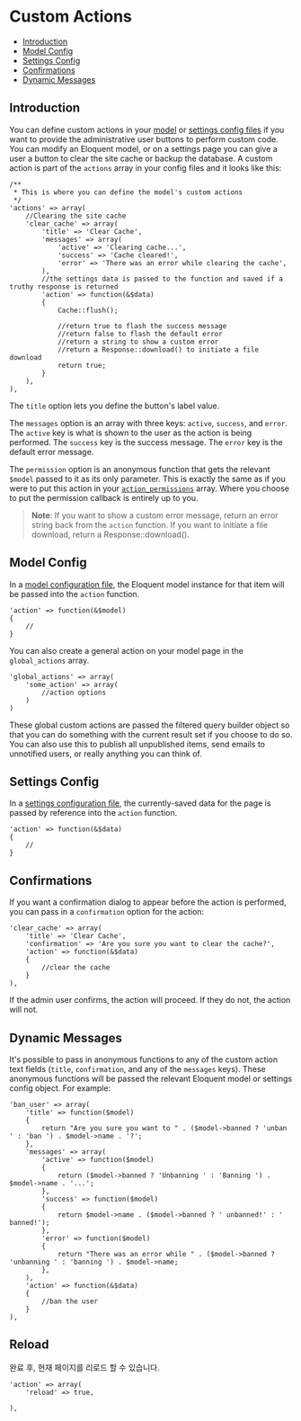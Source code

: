# Custom Actions

- [Introduction](#introduction)
- [Model Config](#model-config)
- [Settings Config](#settings-config)
- [Confirmations](#confirmations)
- [Dynamic Messages](#dynamic-messages)

<a name="introduction"></a>
## Introduction

You can define custom actions in your [model](/docs/model-configuration#custom-actions) or [settings config files](/docs/settings-configuration#custom-actions) if you want to provide the administrative user buttons to perform custom code. You can modify an Eloquent model, or on a settings page you can give a user a button to clear the site cache or backup the database. A custom action is part of the `actions` array in your config files and it looks like this:

	/**
	 * This is where you can define the model's custom actions
	 */
	'actions' => array(
		//Clearing the site cache
		'clear_cache' => array(
			'title' => 'Clear Cache',
			'messages' => array(
				'active' => 'Clearing cache...',
				'success' => 'Cache cleared!',
				'error' => 'There was an error while clearing the cache',
			),
			//the settings data is passed to the function and saved if a truthy response is returned
			'action' => function(&$data)
			{
				Cache::flush();

				//return true to flash the success message
				//return false to flash the default error
				//return a string to show a custom error
				//return a Response::download() to initiate a file download
				return true;
			}
		),
	),

The `title` option lets you define the button's label value.

The `messages` option is an array with three keys: `active`, `success`, and `error`. The `active` key is what is shown to the user as the action is being performed. The `success` key is the success message. The `error` key is the default error message.

The `permission` option is an anonymous function that gets the relevant `$model` passed to it as its only parameter. This is exactly the same as if you were to put this action in your [`action_permissions`](/docs/model-configuration#action-permissions) array. Where you choose to put the permission callback is entirely up to you.

> **Note**: If you want to show a custom error message, return an error string back from the `action` function. If you want to initiate a file download, return a Response::download().

<a name="model-config"></a>
## Model Config

In a [model configuration file](/docs/model-configuration#custom-actions), the Eloquent model instance for that item will be passed into the `action` function.

	'action' => function(&$model)
	{
		//
	}

You can also create a general action on your model page in the `global_actions` array.

	'global_actions' => array(
		'some_action' => array(
			//action options
		)
	)

These global custom actions are passed the filtered query builder object so that you can do something with the current result set if you choose to do so. You can also use this to publish all unpublished items, send emails to unnotified users, or really anything you can think of.

<a name="settings-config"></a>
## Settings Config

In a [settings configuration file](/docs/settings-configuration#custom-actions), the currently-saved data for the page is passed by reference into the `action` function.

	'action' => function(&$data)
	{
		//
	}

<a name="confirmations"></a>
## Confirmations

If you want a confirmation dialog to appear before the action is performed, you can pass in a `confirmation` option for the action:

	'clear_cache' => array(
		'title' => 'Clear Cache',
		'confirmation' => 'Are you sure you want to clear the cache?',
		'action' => function(&$data)
		{
			//clear the cache
		}
	),

If the admin user confirms, the action will proceed. If they do not, the action will not.

<a name="dynamic-messages"></a>
## Dynamic Messages

It's possible to pass in anonymous functions to any of the custom action text fields (`title`, `confirmation`, and any of the `messages` keys). These anonymous functions will be passed the relevant Eloquent model or settings config object. For example:

	'ban_user' => array(
		'title' => function($model)
		{
			return "Are you sure you want to " . ($model->banned ? 'unban ' : 'ban ') . $model->name . '?';
		},
		'messages' => array(
			'active' => function($model)
			{
				return ($model->banned ? 'Unbanning ' : 'Banning ') . $model->name . '...';
			},
			'success' => function($model)
			{
				return $model->name . ($model->banned ? ' unbanned!' : ' banned!');
			},
			'error' => function($model)
			{
				return "There was an error while " . ($model->banned ? 'unbanning ' : 'banning ') . $model->name;
			},
		),
		'action' => function(&$data)
		{
			//ban the user
		}
	),
	
<a name="reload"></a>
## Reload

완료 후, 현재 페이지를 리로드 할 수 있습니다.

    'action' => array(
        'reload' => true,
        
    ),